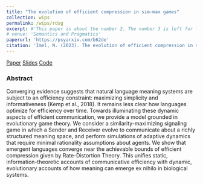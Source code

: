 ```yaml
---
title: "The evolution of efficient compression in sim-max games"
collection: wips
permalink: /wips/rdsg
excerpt: #'This paper is about the number 2. The number 3 is left for future work.' date: 
# venue: 'Semantics and Pragmatics'
paperurl: 'https://psyarxiv.com/b62de'
citation: 'Imel, N. (2023). The evolution of efficient compression in signaling games. PsyArXiv. https://psyarxiv.com/b62de'
---
```


[Paper](https://psyarxiv.com/b62de)
[Slides](https://docs.google.com/presentation/d/1b9pQiHUzUjt2d063srBtBp_58PhuIZz_LRYaLxg35uw/edit?usp=sharing)
[Code](https://github.com/nathimel/rdsg)

### Abstract

Converging evidence suggests that natural language meaning systems are subject to an efficiency constraint: maximizing simplicity and informativeness (Kemp et al., 2018). It remains less clear how languages optimize for efficiency over time. Towards illuminating these dynamic aspects of efficient communication, we provide a model grounded in evolutionary game theory. We consider a similarity-maximizing signaling game in which a Sender and Receiver evolve to communicate about a richly structured meaning space, and perform simulations of adaptive dynamics that require minimal rationality assumptions about agents. We show that emergent languages converge near the achievable bounds of efficient compression given by Rate-Distortion Theory. This unifies static, information-theoretic accounts of communicative efficiency with dynamic, evolutionary accounts of how meaning can emerge ex nihilo in biological systems.

